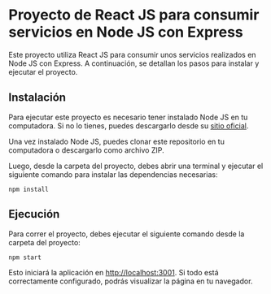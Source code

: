 # Proyecto de React JS para consumir servicios en Node JS con Express

Este proyecto utiliza React JS para consumir unos servicios realizados en Node JS con Express. A continuación, se detallan los pasos para instalar y ejecutar el proyecto.

## Instalación

Para ejecutar este proyecto es necesario tener instalado Node JS en tu computadora. Si no lo tienes, puedes descargarlo desde su [sitio oficial](https://nodejs.org/es/).

Una vez instalado Node JS, puedes clonar este repositorio en tu computadora o descargarlo como archivo ZIP.

Luego, desde la carpeta del proyecto, debes abrir una terminal y ejecutar el siguiente comando para instalar las dependencias necesarias:

   ``` npm install ```

   ## Ejecución

Para correr el proyecto, debes ejecutar el siguiente comando desde la carpeta del proyecto:

``` npm start ```

Esto iniciará la aplicación en [http://localhost:3001](http://localhost:3001). Si todo está correctamente configurado, podrás visualizar la página en tu navegador.
